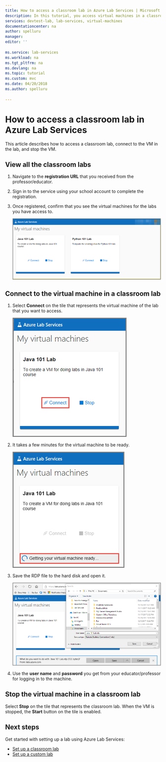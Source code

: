 ```yaml
---
title: How to access a classroom lab in Azure Lab Services | Microsoft Docs
description: In this tutorial, you access virtual machines in a classroom lab that's set up by a professor. 
services: devtest-lab, lab-services, virtual-machines
documentationcenter: na
author: spelluru
manager: 
editor: ''

ms.service: lab-services
ms.workload: na
ms.tgt_pltfrm: na
ms.devlang: na
ms.topic: tutorial
ms.custom: mvc
ms.date: 04/20/2018
ms.author: spelluru

---
```

# How to access a classroom lab in Azure Lab Services
This article describes how to access a classroom lab, connect to the VM in the lab, and stop the VM. 

## View all the classroom labs

1. Navigate to the **registration URL** that you received from the professor/educator. 
2. Sign in to the service using your school account to complete the registration. 
3. Once registered, confirm that you see the virtual machines for the labs you have access to. 

    ![View all labs](./media/how-to-use-classroom-lab/all-labs.png)

## Connect to the virtual machine in a classroom lab

1. Select **Connect** on the tile that represents the virtual machine of the lab that you want to access.

    ![View all labs](./media/how-to-use-classroom-lab/connect-button.png)
2. It takes a few minutes for the virtual machine to be ready.

    ![Getting the virtual machine to be ready](./media/how-to-use-classroom-lab/getting-virtual-machine-ready.png)
3. Save the RDP file to the hard disk and open it. 
    
    ![Save the RDP file](./media/how-to-use-classroom-lab/save-rdp-file.png)
4. Use the **user name** and **password** you get from your educator/professor for logging in to the machine. 

## Stop the virtual machine in a classroom lab

Select **Stop** on the tile that represents the classroom lab. When the VM is stopped, the **Start** button on the tile is enabled. 

## Next steps
Get started with setting up a lab using Azure Lab Services:

- [Set up a classroom lab](how-to-manage-classroom-labs.md)
- [Set up a custom lab](tutorial-create-custom-lab.md)

 